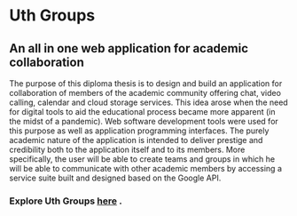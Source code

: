 # Uth Groups
## An all in one web application for academic collaboration


The purpose of this diploma thesis is to design and build an application for collaboration of members of the academic community offering chat, video calling, calendar and cloud storage services. This idea arose when the need for digital tools to aid the educational process became more apparent (in the midst of a pandemic). Web software development tools were used for this purpose as well as application programming interfaces. The purely academic nature of the application is intended to deliver prestige and credibility both to the application itself and to its members. More specifically, the user will be able to create teams and groups in which he will be able to communicate with other academic members by accessing a service suite built and designed based on the Google API.

### Explore Uth Groups [here](https://uth-groups.herokuapp.com/) .
